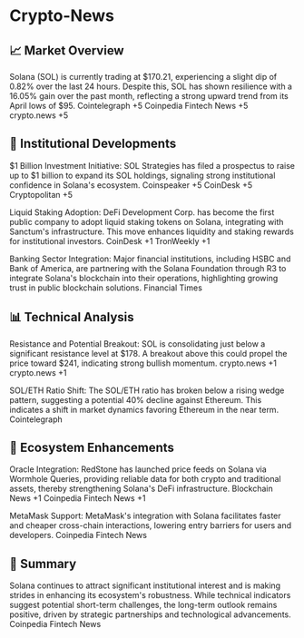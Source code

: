 # Crypto-News
## 📈 Market Overview
Solana (SOL) is currently trading at $170.21, experiencing a slight dip of 0.82% over the last 24 hours. Despite this, SOL has shown resilience with a 16.05% gain over the past month, reflecting a strong upward trend from its April lows of $95. 
Cointelegraph
+5
Coinpedia Fintech News
+5
crypto.news
+5

## 🏦 Institutional Developments
$1 Billion Investment Initiative: SOL Strategies has filed a prospectus to raise up to $1 billion to expand its SOL holdings, signaling strong institutional confidence in Solana's ecosystem. 
Coinspeaker
+5
CoinDesk
+5
Cryptopolitan
+5

Liquid Staking Adoption: DeFi Development Corp. has become the first public company to adopt liquid staking tokens on Solana, integrating with Sanctum's infrastructure. This move enhances liquidity and staking rewards for institutional investors. 
CoinDesk
+1
TronWeekly
+1

Banking Sector Integration: Major financial institutions, including HSBC and Bank of America, are partnering with the Solana Foundation through R3 to integrate Solana's blockchain into their operations, highlighting growing trust in public blockchain solutions. 
Financial Times

## 📊 Technical Analysis
Resistance and Potential Breakout: SOL is consolidating just below a significant resistance level at $178. A breakout above this could propel the price toward $241, indicating strong bullish momentum. 
crypto.news
+1
crypto.news
+1

SOL/ETH Ratio Shift: The SOL/ETH ratio has broken below a rising wedge pattern, suggesting a potential 40% decline against Ethereum. This indicates a shift in market dynamics favoring Ethereum in the near term. 
Cointelegraph

## 🔧 Ecosystem Enhancements
Oracle Integration: RedStone has launched price feeds on Solana via Wormhole Queries, providing reliable data for both crypto and traditional assets, thereby strengthening Solana's DeFi infrastructure. 
Blockchain News
+1
Coinpedia Fintech News
+1

MetaMask Support: MetaMask's integration with Solana facilitates faster and cheaper cross-chain interactions, lowering entry barriers for users and developers. 
Coinpedia Fintech News

## 📌 Summary
Solana continues to attract significant institutional interest and is making strides in enhancing its ecosystem's robustness. While technical indicators suggest potential short-term challenges, the long-term outlook remains positive, driven by strategic partnerships and technological advancements.
Coinpedia Fintech News
